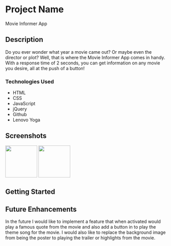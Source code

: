 # Project Name
Movie Informer App

## Description
Do you ever wonder what year a movie came out? Or maybe even the director or plot?
Well, that is where the Movie Informer App comes in handy. With a response time of 2 seconds, you can get information on any movie you desire, all at the push of a button!

### Technologies Used
- HTML
- CSS
- JavaScript
- jQuery
- Github
- Lenovo Yoga

## Screenshots
<img src="" style=" width:100px ; height:100px " />
<img src="" style=" width:100px ; height:100px " />

## Getting Started


## Future Enhancements
In the future I would like to implement a feature that when activated would play a famous quote from the movie and also add a button in to play the theme song for the movie. I would also like to replace the background image from being the poster to playing the trailer or highlights from the movie.

